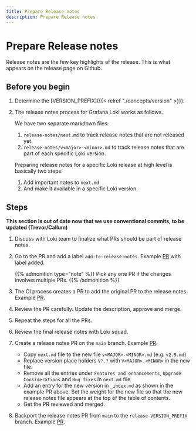```yaml
---
title: Prepare Release notes
description: Prepare Release notes
---
```

# Prepare Release notes

Release notes are the few key highlights of the release. This is what appears on the release page on Github.

## Before you begin

1. Determine the [VERSION_PREFIX]({{< relref "./concepts/version" >}}).

1. The release notes process for Grafana Loki works as follows.

	We have two separate markdown files:
	1. `release-notes/next.md` to track release notes that are not released yet.
	1. `release-notes/v<major>-<minor>.md` to track release notes that are part of each specific Loki version.

	Preparing release notes for a specific Loki release at high level is basically two steps:
	1. Add important notes to `next.md`
	1. And make it available in a specific Loki version.

## Steps

**This section is out of date now that we use conventional commits, to be updated (Trevor/Callum)**

1. Discuss with Loki team to finalize what PRs should be part of release notes.

1. Go to the PR and add a label `add-to-release-notes`. Example [PR](https://github.com/grafana/loki/pull/10213) with label added.

	{{% admonition type="note" %}}
	Pick any one PR if the changes involves multiple PRs.
	{{% /admonition %}}

1. The CI process creates a PR to add the original PR to the release notes. Example [PR](https://github.com/grafana/loki/pull/10359).

1. Review the PR carefully. Update the description, approve and merge.

1. Repeat the steps for all the PRs.

1. Review the final release notes with Loki squad.

1. Create a release notes PR on the `main` branch. Example [PR](https://github.com/grafana/loki/pull/9004/).
   * Copy `next.md` file to the new file `v<MAJOR>-<MINOR>.md` (e.g: `v2.9.md`)
   * Replace version place holders `V?.?` with `V<MAJOR>.<MINOR>` in the new file.
   * Remove all the entries under `Features and enhancements`, `Upgrade Considerations` and `Bug fixes` in `next.md` file
   * Add an entry for the new version in `_index.md` as shown in the example PR above.  Set the weight for the new file so that the new release notes file appears at the top of the table of contents.
   * Get the PR reviewed and merged.

1. Backport the release notes PR from `main` to the `release-VERSION_PREFIX` branch. Example [PR](https://github.com/grafana/loki/pull/10482).
